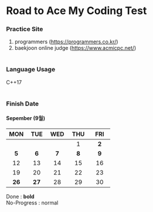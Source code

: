# Road to Ace My Coding Test

### Practice Site
1. programmers (https://programmers.co.kr/)
2. baekjoon online judge (https://www.acmicpc.net/)
<br><br>

### Language Usage
C++17
<br><br>

### Finish Date
#### Sepember (9월)
| MON | TUE | WED | &nbsp;THU&nbsp; | &nbsp; FRI &nbsp; |
| :---: | :---: | :---: | :---: | :---: |
|  | &emsp;&emsp;&ensp; | &emsp;&emsp;&ensp; | 1 | **2** |
| **5** | **6** | **7** | **8** | **9** |
| 12 | 13 | 14 | 15 | 16 |
| 19 | 20 | 21 | 22 | 23 |
| **26** | **27** | 28 | 29 | 30 |

Done : **bold** <br>
No-Progress : normal
